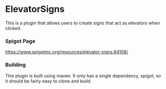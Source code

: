 # ElevatorSigns

This is a plugin that allows users to create signs that act as elevators when clicked.

### Spigot Page
https://www.spigotmc.org/resources/elevator-signs.64108/

### Building
This plugin is built using maven. It only has a single dependency, spigot, so it should be fairly easy to clone and build.
